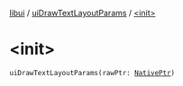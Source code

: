 [libui](../index.md) / [uiDrawTextLayoutParams](index.md) / [&lt;init&gt;](./-init-.md)

# &lt;init&gt;

`uiDrawTextLayoutParams(rawPtr: `[`NativePtr`](../../kotlinx.cinterop/-native-ptr.md)`)`